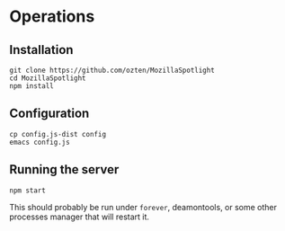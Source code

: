 # Operations

## Installation

    git clone https://github.com/ozten/MozillaSpotlight
    cd MozillaSpotlight
    npm install

## Configuration

    cp config.js-dist config
    emacs config.js

## Running the server

    npm start

This should probably be run under `forever`, deamontools, or some other processes manager that will restart it.